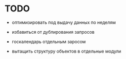 # TODO

- оптимизировать под выдачу данных по неделям

- избавиться от дублирования запросов

- госкалендарь отдельным заросом

- вытащить структуру объектов в отдельные модули
